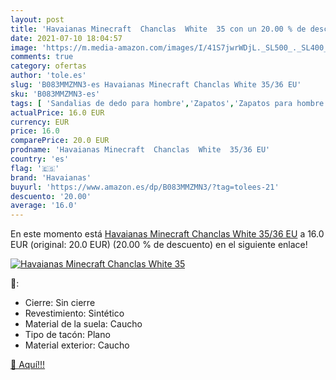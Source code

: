 ```yaml
---
layout: post
title: 'Havaianas Minecraft  Chanclas  White  35 con un 20.00 % de descuento'
date: 2021-07-10 18:04:57
image: 'https://m.media-amazon.com/images/I/41S7jwrWDjL._SL500_._SL400_.jpg'
comments: true
category: ofertas
author: 'tole.es'
slug: 'B083MMZMN3-es Havaianas Minecraft Chanclas White 35/36 EU'
sku: 'B083MMZMN3-es'
tags: [ 'Sandalias de dedo para hombre','Zapatos','Zapatos para hombre','Zapatos y complementos','chanclas','havaianas', ]
actualPrice: 16.0 EUR
currency: EUR
price: 16.0
comparePrice: 20.0 EUR
prodname: 'Havaianas Minecraft  Chanclas  White  35/36 EU'
country: 'es'
flag: '🇪🇸'
brand: 'Havaianas'
buyurl: 'https://www.amazon.es/dp/B083MMZMN3/?tag=tolees-21'
descuento: '20.00'
average: '16.0'
---
```


En este momento está [Havaianas Minecraft  Chanclas  White  35/36 EU](https://www.amazon.es/dp/B083MMZMN3/?tag=tolees-21) a 16.0 EUR (original: 20.0 EUR) (20.00 %  de descuento) en el siguiente enlace!

[![Havaianas Minecraft  Chanclas  White  35](https://m.media-amazon.com/images/I/41S7jwrWDjL._SL500_._SL400_.jpg)](https://www.amazon.es/dp/B083MMZMN3/?tag=tolees-21)

🔎:

- Cierre: Sin cierre
- Revestimiento: Sintético
- Material de la suela: Caucho
- Tipo de tacón: Plano
- Material exterior: Caucho

[🛒 Aquí!!!](https://www.amazon.es/dp/B083MMZMN3/?tag=tolees-21)
